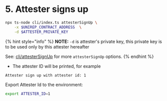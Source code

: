 # 5. Attester signs up

```bash
npx ts-node cli/index.ts attesterSignUp \
    -x $UNIREP_CONTRACT_ADDRESS  \
    -d $ATTESTER_PRIVATE_KEY
```

{% hint style="info" %}
**NOTE:** `-d` is attester's private key, this private key is to be used only by this attester hereafter

See: [cli/attesterSignUp](../../cli/user-sign-up.md#attestersignup) for more `attesterSignUp` options.
{% endhint %}

* The attester ID will be printed, for example

```bash
Attester sign up with attester id: 1
```

Export Attester Id to the environment:

```bash
export ATTESTER_ID=1
```
